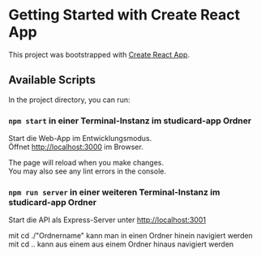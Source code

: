 # Getting Started with Create React App

This project was bootstrapped with [Create React App](https://github.com/facebook/create-react-app).

## Available Scripts

In the project directory, you can run:

### `npm start` in einer Terminal-Instanz im studicard-app Ordner 

Start die Web-App im Entwicklungsmodus.\
Öffnet [http://localhost:3000](http://localhost:3000) im Browser.

The page will reload when you make changes.\
You may also see any lint errors in the console.

### `npm run server` in einer weiteren Terminal-Instanz  im studicard-app Ordner 

Start die API als Express-Server unter [http://localhost:3001](http://localhost:3001)

mit cd ./"Ordnername" kann man in einen Ordner hinein navigiert werden
mit cd .. kann aus einem aus einem Ordner hinaus navigiert werden
